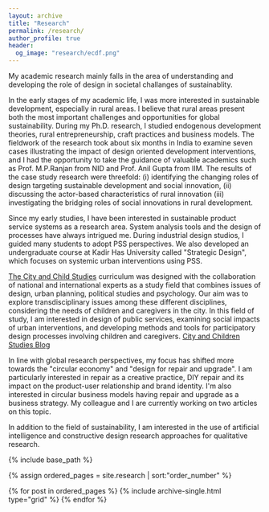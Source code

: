 ```yaml
---
layout: archive
title: "Research"
permalink: /research/
author_profile: true
header:
  og_image: "research/ecdf.png"
---
```


My academic research mainly falls in the area of understanding and developing the role of design in societal challanges of sustainablity.

In the early stages of my academic life, I was more interested in sustainable development, especially in rural areas. I believe that rural areas present both the most important challenges and opportunities for global sustainability. During my Ph.D. research, I studied endogenous development theories, rural entrepreneurship, craft practices and business models. The fieldwork of the research took about six months in India to examine seven cases illustrating the impact of design oriented development interventions, and I had the opportunity to take the guidance of valuable academics such as Prof. M.P.Ranjan from NID and Prof. Anil Gupta from IIM. The results of the case study research were threefold: (i) identifying the changing roles of design targeting sustainable development and social innovation, (ii) discussing the actor-based characteristics of rural innovation (iii) investigating the bridging roles of social innovations in rural development.

Since my early studies, I have been interested in sustainable product service systems as a research area. System analysis tools and the design of processes have always intrigued me. During industrial design studios, I guided many students to adopt PSS perspectives. We also developed an undergraduate course at Kadir Has University called "Strategic Design", which focuses on systemic urban interventions using PSS.

[The City and Child Studies](/cityandchildren) curriculum was designed with the collaboration of national and international experts as a study field that combines issues of design, urban planning, political studies and psychology. Our aim was to explore transdisciplinary issues among these different disciplines, considering the needs of children and caregivers in the city. In this field of study, I am interested in design of public services,  examining social impacts of urban interventions, and developing methods and tools for participatory design processes involving children and caregivers.
[City and Children Studies Blog](https://city-and-children-studies.tumblr.com/)


In line with global research perspectives, my focus has shifted more towards the "circular economy" and "design for repair and upgrade". I am particularly interested in repair as a creative practice, DIY repair and its impact on the product-user relationship and brand identity. I'm also interested in circular business models having repair and upgrade as a business strategy. My colleague and I are currently working on two articles on this topic.

In addition to the field of sustainability, I am interested in the use of artificial intelligence and constructive design research approaches for qualitative research.

<nbsp>

{% include base_path %}

{% assign ordered_pages = site.research | sort:"order_number" %}

{% for post in ordered_pages %}
  {% include archive-single.html type="grid" %}
{% endfor %}
